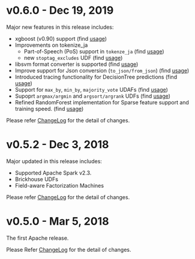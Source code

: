 # v0.6.0 - Dec 19, 2019

Major new features in this release includes:

 - xgboost (v0.90) support (find [usage](http://hivemall.apache.org/userguide/binaryclass/news20b_xgboost.html))
 - Improvements on tokenize_ja
   - Part-of-Speech (PoS) support in `tokenze_ja` (find [usage](http://hivemall.apache.org/userguide/misc/tokenizer.html#part-of-speech))
   - new `stoptag_excludes` UDF (find [usage](http://hivemall.apache.org/userguide/misc/tokenizer.html#japanese-tokenizer))
 - libsvm format converter is supported (find [usage](https://hivemall.apache.org/userguide/misc/funcs.html#feature-format-conversion))
 - Improve support for Json conversion (`to_json/from_json`) (find [usage](http://hivemall.apache.org/userguide/misc/generic_funcs.html#json))
 - Introduced tracing functionality for DecisionTree predictions (find [usage](http://hivemall.apache.org/userguide/binaryclass/titanic_rf.html#tracing-predictions))
 - Support for `max_by`, `min_by`, `majority_vote` UDAFs (find [usage](http://hivemall.apache.org/userguide/misc/generic_funcs.html#aggregation))
 - Supoprt `argmax/argmin` and `argsort/argrank` UDFs (find [usage](http://hivemall.apache.org/userguide/misc/generic_funcs.html#array))
 - Refined RandomForest implementation for Sparse feature support and training speed. (find [usage](http://hivemall.apache.org/userguide/binaryclass/news20_rf.html))
 
Please refer [ChangeLog](https://dist.apache.org/repos/dist/dev/incubator/hivemall/0.6.0-incubating-rc1/ChangeLog.html) for the detail of changes.

# v0.5.2 - Dec 3, 2018

Major updated in this release includes:

 - Supported Apache Spark v2.3.
 - Brickhouse UDFs
 - Field-aware Factorization Machines

Please refer [ChangeLog](https://www.apache.org/dist/incubator/hivemall/0.5.2-incubating/ChangeLog.html) for the detail of changes.

# v0.5.0 - Mar 5, 2018

The first Apache release. 

Please Refer [ChangeLog](https://www.apache.org/dist/incubator/hivemall/0.5.0-incubating/ChangeLog.html) for the detail of changes.